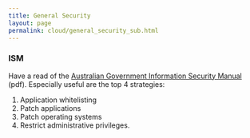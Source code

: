 ```yaml
---
title: General Security
layout: page
permalink: cloud/general_security_sub.html
---
```


### ISM

Have a read of the [Australian Government Information Security Manual](http://www.asd.gov.au/publications/Information_Security_Manual_2016_Controls.pdf) (pdf). Especially useful are the top 4 strategies:

1. Application whitelisting
2. Patch applications
3. Patch operating systems
4. Restrict administrative privileges.

